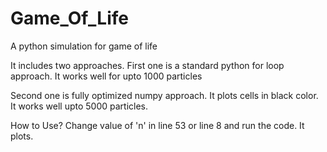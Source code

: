 # Game_Of_Life
A python simulation for game of life

It includes two approaches.
First one is a standard python for loop approach. It works well for upto 1000 particles

Second one is fully optimized numpy approach. It plots cells in black color. It works well upto 5000 particles.

How to Use?
Change value of 'n' in line 53 or line 8 and run the code. It plots.
